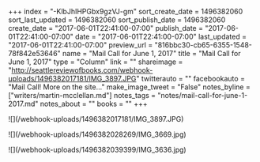 +++
index = "-KlbJhIHPGbx9gzVJ-gm"
sort_create_date = 1496382060
sort_last_updated = 1496382060
sort_publish_date = 1496382060
create_date = "2017-06-01T22:41:00-07:00"
publish_date = "2017-06-01T22:41:00-07:00"
date = "2017-06-01T22:41:00-07:00"
last_updated = "2017-06-01T22:41:00-07:00"
preview_url = "816bbc30-cb65-6355-1548-78f842e53646"
name = "Mail Call for June 1, 2017"
title = "Mail Call for June 1, 2017"
type = "Column"
link = ""
shareimage = "http://seattlereviewofbooks.com/webhook-uploads/1496382017181/IMG_3897.JPG"
twitterauto = ""
facebookauto = "Mail Call! More on the site..."
make_image_tweet = "False"
notes_byline = ["writers/martin-mcclellan.md"]
notes_tags = "notes/mail-call-for-june-1-2017.md"
notes_about = ""
books = ""
+++
<p class="image">![](/webhook-uploads/1496382017181/IMG_3897.JPG)</p>
<p class="image">![](/webhook-uploads/1496382028269/IMG_3669.jpg)</p>
<p class="image">![](/webhook-uploads/1496382039399/IMG_3636.jpg)</p>